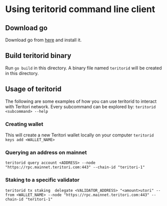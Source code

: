 # Using teritorid command line client

## Download go

Download go from [here](https://go.dev/dl/) and install it.

## Build teritorid binary

Run `go build` in this directory. A binary file named `teritorid` will be created in this directory.

## Usage of teritorid

The following are some examples of how you can use teritorid to interact with Teritori network. Every subcommand can be explored by: `teritorid <subcommand> --help`

### Creating wallet

This will create a new Teritori wallet locally on your computer `teritorid keys add <WALLET_NAME>`

### Querying an address on mainnet

`teritorid query account <ADDRESS> --node "https://rpc.mainnet.teritori.com:443" --chain-id "teritori-1"` 

### Staking to a specific validator

`teritorid tx staking  delegate <VALIDATOR_ADDRESS> "<amount>utori" --from <WALLET_NAME> --node "https://rpc.mainnet.teritori.com:443" --chain-id "teritori-1"`
